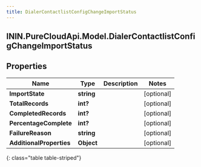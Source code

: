```yaml
---
title: DialerContactlistConfigChangeImportStatus
---
```

## ININ.PureCloudApi.Model.DialerContactlistConfigChangeImportStatus

## Properties

|Name | Type | Description | Notes|
|------------ | ------------- | ------------- | -------------|
| **ImportState** | **string** |  | [optional] |
| **TotalRecords** | **int?** |  | [optional] |
| **CompletedRecords** | **int?** |  | [optional] |
| **PercentageComplete** | **int?** |  | [optional] |
| **FailureReason** | **string** |  | [optional] |
| **AdditionalProperties** | **Object** |  | [optional] |
{: class="table table-striped"}



